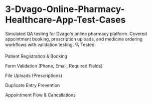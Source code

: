 # 3-Dvago-Online-Pharmacy-Healthcare-App-Test-Cases
Simulated QA testing for Dvago's online pharmacy platform. Covered appointment booking, prescription uploads, and medicine ordering workflows with validation testing.
🔍 Tested:

Patient Registration & Booking

Form Validation (Phone, Email, Required Fields)

File Uploads (Prescriptions)

Duplicate Entry Prevention

Appointment Flow & Cancellations
